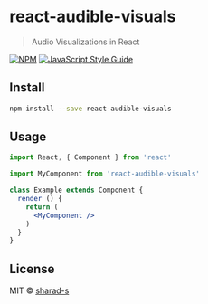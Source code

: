 # react-audible-visuals

> Audio Visualizations in React

[![NPM](https://img.shields.io/npm/v/react-audible-visuals.svg)](https://www.npmjs.com/package/react-audible-visuals) [![JavaScript Style Guide](https://img.shields.io/badge/code_style-standard-brightgreen.svg)](https://standardjs.com)

## Install

```bash
npm install --save react-audible-visuals
```

## Usage

```jsx
import React, { Component } from 'react'

import MyComponent from 'react-audible-visuals'

class Example extends Component {
  render () {
    return (
      <MyComponent />
    )
  }
}
```

## License

MIT © [sharad-s](https://github.com/sharad-s)
